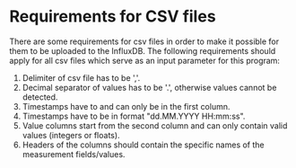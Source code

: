 # Requirements for CSV files

There are some requirements for csv files in order to make it possible for them to be uploaded to the InfluxDB.
The following requirements should apply for all csv files which serve as an input parameter for this program:

1. Delimiter of csv file has to be ','.
2. Decimal separator of values has to be '.', otherwise values cannot be detected.
3. Timestamps have to and can only be in the first column.
4. Timestamps have to be in format "dd.MM.YYYY HH:mm:ss".
5. Value columns start from the second column and can only contain valid values (integers or floats).
7. Headers of the columns should contain the specific names of the measurement fields/values.